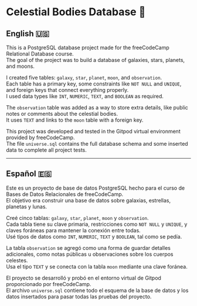 # Celestial Bodies Database 🌌

## English 🇺🇸

This is a PostgreSQL database project made for the freeCodeCamp Relational Database course.  
The goal of the project was to build a database of galaxies, stars, planets, and moons.

I created five tables: `galaxy`, `star`, `planet`, `moon`, and `observation`.  
Each table has a primary key, some constraints like `NOT NULL` and `UNIQUE`, and foreign keys that connect everything properly.  
I used data types like `INT`, `NUMERIC`, `TEXT`, and `BOOLEAN` as required.  

The `observation` table was added as a way to store extra details, like public notes or comments about the celestial bodies.  
It uses `TEXT` and links to the `moon` table with a foreign key.

This project was developed and tested in the Gitpod virtual environment provided by freeCodeCamp.  
The file `universe.sql` contains the full database schema and some inserted data to complete all project tests.

---

## Español 🇪🇸

Este es un proyecto de base de datos PostgreSQL hecho para el curso de Bases de Datos Relacionales de freeCodeCamp.  
El objetivo era construir una base de datos sobre galaxias, estrellas, planetas y lunas.

Creé cinco tablas: `galaxy`, `star`, `planet`, `moon` y `observation`.  
Cada tabla tiene su clave primaria, restricciones como `NOT NULL` y `UNIQUE`, y claves foráneas para mantener la conexión entre todas.  
Usé tipos de datos como `INT`, `NUMERIC`, `TEXT` y `BOOLEAN`, tal como se pedía.

La tabla `observation` se agregó como una forma de guardar detalles adicionales, como notas públicas u observaciones sobre los cuerpos celestes.  
Usa el tipo `TEXT` y se conecta con la tabla `moon` mediante una clave foránea.

El proyecto se desarrolló y probó en el entorno virtual de Gitpod proporcionado por freeCodeCamp.  
El archivo `universe.sql` contiene todo el esquema de la base de datos y los datos insertados para pasar todas las pruebas del proyecto.
